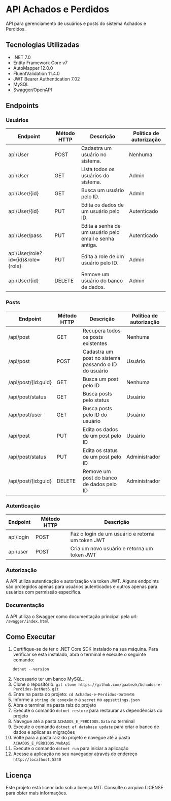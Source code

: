 # API Achados e Perdidos

API para gerenciamento de usuários e posts do sistema Achados e Perdidos.

## Tecnologias Utilizadas

- .NET 7.0
- Entity Framework Core v7
- AutoMapper 12.0.0
- FluentValidation 11.4.0
- JWT Bearer Authentication 7.02
- MySQL
- Swagger/OpenAPI

## Endpoints

### Usuários

| Endpoint                          | Método HTTP  | Descrição                                                                                     | Política de autorização   |
|-----------------------------------|--------------|-----------------------------------------------------------------------------------------------|---------------------------|
| api/User                          | POST         | Cadastra um usuário no sistema.                                                               | Nenhuma                   |
| api/User                          | GET          | Lista todos os usuários do sistema.                                                           | Admin                     |
| api/User/{id}                     | GET          | Busca um usuário pelo ID.                                                                     | Admin                     |
| api/User/{id}                     | PUT          | Edita os dados de um usuário pelo ID.                                                         | Autenticado               |
| api/User/pass                     | PUT          | Edita a senha de um usuário pelo email e senha antiga.                                        | Autenticado               |
| api/User/role?id={id}&role={role} | PUT          | Edita a role de um usuário pelo ID.                                                           | Admin                     |
| api/User/{id}                     | DELETE       | Remove um usuário do banco de dados.                                                          | Admin                     |



### Posts

| Endpoint                       | Método HTTP | Descrição                                                                                           | Política de autorização |
|--------------------------------|-------------|-----------------------------------------------------------------------------------------------------|-------------------------|
| /api/post                      | GET         | Recupera todos os posts existentes                                                                  | Nenhuma                 |
| /api/post                      | POST        | Cadastra um post no sistema passando o ID do usuário                                                | Usuário                 |
| /api/post/{id:guid}            | GET         | Busca um post pelo ID                                                                               | Nenhuma                 |
| /api/post/status               | GET         | Busca posts pelo status                                                                             | Usuário                 |
| /api/post/user                 | GET         | Busca posts pelo ID do usuário                                                                      | Usuário                 |
| /api/post                      | PUT         | Edita os dados de um post pelo ID                                                                   | Usuário                 |
| /api/post/status               | PUT         | Edita os status de um post pelo ID                                                                  | Administrador           |
| /api/post/{id:guid}            | DELETE      | Remove um post do banco de dados pelo ID                                                            | Administrador           |



### Autenticação

| Endpoint  | Método HTTP | Descrição                                        |
|-----------|-------------|--------------------------------------------------|
| api/login | POST        | Faz o login de um usuário e retorna um token JWT |
| api/user  | POST        | Cria um novo usuário e retorna um token JWT      |


### Autorização

A API utiliza autenticação e autorização via token JWT. Alguns endpoints são protegidos apenas para usuários autenticados e outros apenas para usuários com permissão específica.

### Documentação

A API utiliza o Swagger como documentação principal pela url: `/swagger/index.html`



## Como Executar
1. Certifique-se de ter o .NET Core SDK instalado na sua máquina. Para verificar se está instalado, abra o terminal e execute o seguinte comando:
```powershell
   dotnet --version
   ```
2. Necessario ter um banco MySQL.
3. Clone o repositório: `git clone https://github.com/gaabezk/Achados-e-Perdidos-DotNet6.git`
4. Entre na pasta do projeto: `cd Achados-e-Perdidos-DotNet6`
5. Informe a `string de conexão` e a `secret` no `appsettings.json`
6. Abra o terminal na pasta raiz do projeto
7. Execute o comando `dotnet restore` para restaurar as dependências do projeto
8. Navegue até a pasta `ACHADOS_E_PERDIDOS.Data` no terminal
9. Execute o comando `dotnet ef database update` para criar o banco de dados e aplicar as migrações
10. Volte para a pasta raiz do projeto e navegue até a pasta `ACHADOS_E_PERDIDOS.WebApi`
11. Execute o comando `dotnet run` para iniciar a aplicação
12. Acesse a aplicação no seu navegador através do endereço `http://localhost:5240`


## Licença

Este projeto está licenciado sob a licença MIT. Consulte o arquivo LICENSE para obter mais informações.
